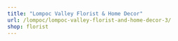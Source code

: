 ```yaml
---
title: "Lompoc Valley Florist & Home Decor"
url: /lompoc/lompoc-valley-florist-and-home-decor-3/
shop: florist
---
```

